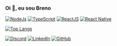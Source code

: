 ### Oi 👋, eu sou Breno

[<img src='https://img.shields.io/badge/Node%20js-339933?style=for-the-badge&logo=nodedotjs&logoColor=white' alt='NodeJs'/>](https://nodejs.org/en) [<img src='https://img.shields.io/badge/typescript-%23007ACC.svg?style=for-the-badge&logo=typescript&logoColor=white' alt='TypeScript'/>](https://www.typescriptlang.org) [<img src='https://img.shields.io/badge/React-20232A?style=for-the-badge&logo=react&logoColor=61DAFB' alt='ReactJS' />](https://reactjs.org/) [<img src='https://img.shields.io/badge/React_Native-20232A?style=for-the-badge&logo=react&logoColor=61DAFB' alt='React Native'/>](https://reactnative.dev/) 

[![Top Langs](https://github-readme-stats.vercel.app/api/top-langs/?username=VDRBreno&layout=compact&theme=react)](https://github.com/anuraghazra/github-readme-stats)

  [<img src='https://img.shields.io/badge/Discord-7289DA?style=for-the-badge&logo=discord&logoColor=white' alt='Discord' />](https://discord.com/users/604416432771563530) [<img src='https://img.shields.io/badge/LinkedIn-0077B5?style=for-the-badge&logo=linkedin&logoColor=white' alt='LinkedIn' />](https://www.linkedin.com/in/breno-vitor/) [<img src='https://img.shields.io/badge/GitHub-100000?style=for-the-badge&logo=github&logoColor=white' alt='GitHub' />](https://github.com/VDRBreno)

